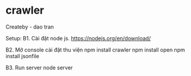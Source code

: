 ﻿# crawler
Createby - dao tran

Setup:
B1. Cài đặt node js. https://nodejs.org/en/download/

B2. Mở console cài đặt thu viện
npm install crawler
npm install open
npm install jsonfile

B3. Run server
node server